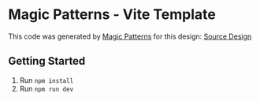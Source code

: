 # Magic Patterns - Vite Template

This code was generated by [Magic Patterns](https://magicpatterns.com) for this design: [Source Design](https://www.magicpatterns.com/c/e91st7r9612ahcksp2wp44)

## Getting Started

1. Run `npm install`
2. Run `npm run dev`
